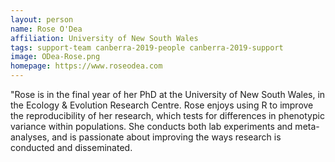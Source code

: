 ```yaml
---
layout: person
name: Rose O'Dea
affiliation: University of New South Wales
tags: support-team canberra-2019-people canberra-2019-support
image: ODea-Rose.png
homepage: https://www.roseodea.com
---
```

"Rose is in the final year of her PhD at the University of New South Wales, in the Ecology & Evolution Research Centre. Rose enjoys using R to improve the reproducibility of her research, which tests for differences in phenotypic variance within populations. She conducts both lab experiments and meta-analyses, and is passionate about improving the ways research is conducted and disseminated.
